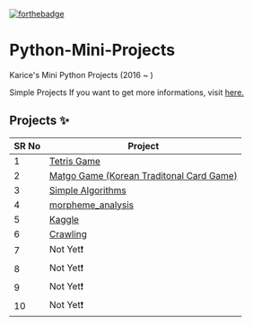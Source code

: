 <!-- ALL-CONTRIBUTORS-BADGE:START - Do not remove or modify this section -->

[![forthebadge](https://forthebadge.com/images/badges/made-with-python.svg)](https://forthebadge.com)

# Python-Mini-Projects

Karice's Mini Python Projects (2016 ~ ) 

Simple Projects If you want to get more informations, visit [here.](https://karice.tistory.com/)


## Projects ✨

SR No   | Project 
--- | --- 
1 | [Tetris Game](https://github.com/Python-World/python-mini-projects/tree/master/projects/Hello) 
2 | [Matgo Game (Korean Traditonal Card Game)](https://github.com/Python-World/python-mini-projects/tree/master/projects/Convert_JSON_to_CSV)
3 | [Simple Algorithms](https://github.com/Python-World/python-mini-projects/tree/master/projects/Random_password_generator) 
4 | [morpheme_analysis](https://github.com/Python-World/python-mini-projects/tree/master/projects/Instagram_profile)
5 | [Kaggle](https://github.com/Python-World/python-mini-projects/tree/master/projects/String_search_from_multiple_files)
6 | [Crawling](https://github.com/Python-World/python-mini-projects/tree/master/projects/All_links_from_given_webpage)
7 | Not Yet❗
8 | Not Yet❗
9 | Not Yet❗
10 | Not Yet❗
